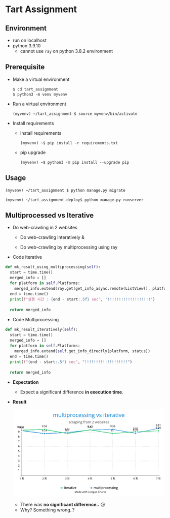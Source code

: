 # Tart Assignment



## Environment

- run on localhost
- python 3.9.10
  - cannot use `ray` on python 3.8.2 environment




## Prerequisite

- Make a virtual environment

  ```shell
  $ cd tart_assignment
  $ python3 -m venv myvenv
  ```

- Run a virtual environment

  ```shell
  (myvenv) ~/tart_assignment $ source myvenv/bin/activate
  ```

- Install requirements

  - install requirements

    ```shell
    (myvenv) ~$ pip install -r requirements.txt
    ```

  - pip upgrade

    ```shell
    (myvenv) ~$ python3 -m pip install --upgrade pip
    ```

    

## Usage

```shell
(myvenv) ~/tart_assignment $ python manage.py migrate
```

```shell
(myvenv) ~/tart_assignment-deploy$ python manage.py runserver
```



## Multiprocessed vs Iterative

- Do web-crawling in 2 websites

  - Do web-crawling interatively &

  - Do web-crawling by multiprocessing using ray



- Code iterative

```python
def mk_result_using_multiprocessing(self):
  start = time.time()
  merged_info = []
  for platform in self.Platforms:
    merged_info.extend(ray.get(get_info_async.remote(ListView(), platform=platform, status=status)))
  end = time.time()
  print(f"실행 시간 : {end - start:.5f} sec", "!!!!!!!!!!!!!!!!!!!")
  
  return merged_info
```



- Code Multiprocessing

```python
def mk_result_iteratively(self):
  start = time.time()
  merged_info = []
  for platform in self.Platforms:
    merged_info.extend(self.get_info_directly(platform, status))
  end = time.time()
  print(f"{end - start:.5f} sec", "!!!!!!!!!!!!!!!!!!!")

  return merged_info
```



- **Expectation**
  - Expect a significant difference **in execution time**.

- **Result**

  ![multiprocessing vs iterative](./_imgs_for_doc/multiprocessingVSiterative.png)

  - There was **no significant difference..** 😢
  - Why? Something wrong..?
